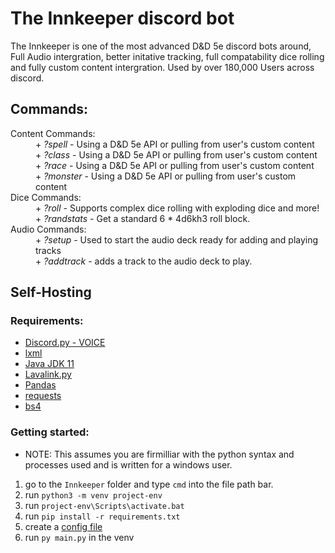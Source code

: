# The Innkeeper discord bot

The Innkeeper is one of the most advanced D&D 5e discord bots around, Full Audio intergration, better initative tracking, full compatability dice rolling and fully custom content intergration. Used by over 180,000 Users across discord.

## Commands:
<dl>
  <dt>Content Commands:</dt>
  <dd>
  + <em>?spell</em> - Using a D&D 5e API or pulling from user's custom content<br>
  + <em>?class</em> - Using a D&D 5e API or pulling from user's custom content<br>
  + <em>?race</em> - Using a D&D 5e API or pulling from user's custom content<br>
  + <em>?monster</em> - Using a D&D 5e API or pulling from user's custom content<br>
  </dd>
  
  <dt>Dice Commands:</dt>
  <dd>
  + <em>?roll</em> - Supports complex dice rolling with exploding dice and more!<br>
  + <em>?randstats</em> - Get a standard 6 * 4d6kh3 roll block.<br>
  </dd>
  
  <dt>Audio Commands:</dt>
  <dd>
  + <em>?setup</em> - Used to start the audio deck ready for adding and playing tracks<br>
  + <em>?addtrack</em> - adds a track to the audio deck to play.<br>
  </dd>
</dl>

## Self-Hosting
### Requirements:
- [Discord.py - VOICE]()
- [lxml]()
- [Java JDK 11]()
- [Lavalink.py]()
- [Pandas]()
- [requests]()
- [bs4]()

### Getting started:
- NOTE: This assumes you are firmilliar with the python syntax and processes used and is written for a windows user.

1. go to the `Innkeeper` folder and type `cmd` into the file path bar.
2. run `python3 -m venv project-env`
3. run `project-env\Scripts\activate.bat`
4. run `pip install -r requirements.txt`
5. create a [config file]()
6. run `py main.py` in the venv


